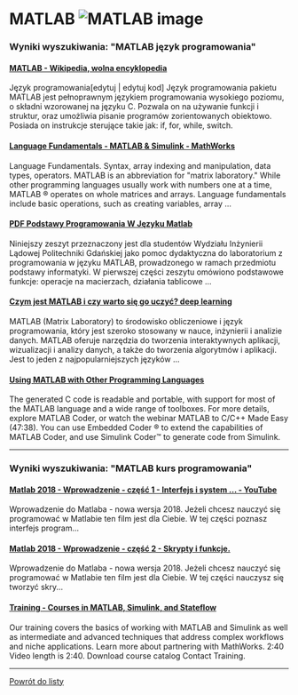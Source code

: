 # MATLAB ![MATLAB image](https://www.tiobe.com/wp-content/themes/tiobe/tiobe-index/images/MATLAB.png)

### Wyniki wyszukiwania: "MATLAB język programowania" 

#### [MATLAB - Wikipedia, wolna encyklopedia](https://pl.wikipedia.org/wiki/MATLAB) 

 Język programowania[edytuj | edytuj kod] Język programowania pakietu MATLAB jest pełnoprawnym językiem programowania wysokiego poziomu, o składni wzorowanej na języku C. Pozwala on na używanie funkcji i struktur, oraz umożliwia pisanie programów zorientowanych obiektowo. Posiada on instrukcje sterujące takie jak: if, for, while, switch.




#### [Language Fundamentals - MATLAB & Simulink - MathWorks](https://www.mathworks.com/help/matlab/language-fundamentals.html) 

 Language Fundamentals. Syntax, array indexing and manipulation, data types, operators. MATLAB is an abbreviation for "matrix laboratory." While other programming languages usually work with numbers one at a time, MATLAB ® operates on whole matrices and arrays. Language fundamentals include basic operations, such as creating variables, array ...




#### [PDF Podstawy Programowania W Języku Matlab](http://ftj.agh.edu.pl/~stegowski/rozne/m_skrypcik.pdf) 

 Niniejszy zeszyt przeznaczony jest dla studentów Wydziału Inżynierii Lądowej Politechniki Gdańskiej jako pomoc dydaktyczna do laboratorium z programowania w języku MATLAB, prowadzonego w ramach przedmiotu podstawy informatyki. W pierwszej części zeszytu omówiono podstawowe funkcje: operacje na macierzach, działania tablicowe ...




#### [Czym jest MATLAB i czy warto się go uczyć? deep learning](https://www.deeptechnology.ai/czym-jest-matlab-i-czy-warto-sie-go-uczyc/) 

 MATLAB (Matrix Laboratory) to środowisko obliczeniowe i język programowania, który jest szeroko stosowany w nauce, inżynierii i analizie danych. MATLAB oferuje narzędzia do tworzenia interaktywnych aplikacji, wizualizacji i analizy danych, a także do tworzenia algorytmów i aplikacji. Jest to jeden z najpopularniejszych języków ...




#### [Using MATLAB with Other Programming Languages](https://www.mathworks.com/products/matlab/matlab-and-other-programming-languages.html) 

 The generated C code is readable and portable, with support for most of the MATLAB language and a wide range of toolboxes. For more details, explore MATLAB Coder, or watch the webinar MATLAB to C/C++ Made Easy (47:38). You can use Embedded Coder ® to extend the capabilities of MATLAB Coder, and use Simulink Coder™ to generate code from Simulink.






---

### Wyniki wyszukiwania: "MATLAB kurs programowania" 

#### [Matlab 2018 - Wprowadzenie - część 1 - Interfejs i system ... - YouTube](https://www.youtube.com/watch?v=3EsJA4e_UXk) 

 Wprowadzenie do Matlaba - nowa wersja 2018. Jeżeli chcesz nauczyć się programować w Matlabie ten film jest dla Ciebie. W tej części poznasz interfejs program...




#### [Matlab 2018 - Wprowadzenie - część 2 - Skrypty i funkcje.](https://www.youtube.com/watch?v=6PK2ZBuDqkA) 

 Wprowadzenie do Matlaba - nowa wersja 2018. Jeżeli chcesz nauczyć się programować w Matlabie ten film jest dla Ciebie. W tej części nauczysz się tworzyć skry...




#### [Training - Courses in MATLAB, Simulink, and Stateflow](https://www.mathworks.com/learn/training.html) 

 Our training covers the basics of working with MATLAB and Simulink as well as intermediate and advanced techniques that address complex workflows and niche applications. Learn more about partnering with MathWorks. 2:40 Video length is 2:40. Download course catalog Contact Training.






---

 [Powrót do listy](top20.md)